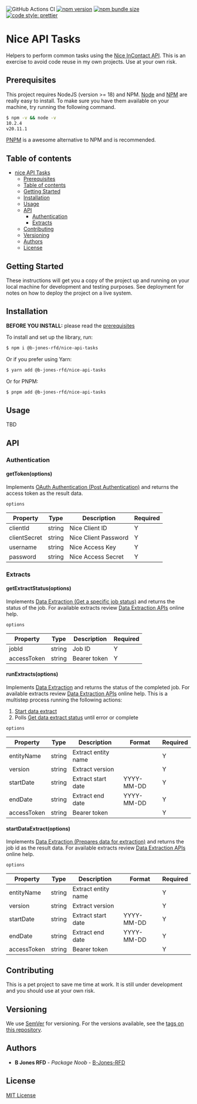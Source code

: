 ![GitHub Actions CI](https://github.com/B-Jones-RFD/nice-api-tasks/actions/workflows/main.yml/badge.svg)
[![npm version](https://img.shields.io/npm/v/@b-jones-rfd/nice-api-tasks.svg?style=flat-square)](https://www.npmjs.com/package/@b-jones-rfd/nice-api-tasks)
[![npm bundle size](https://img.shields.io/bundlephobia/min/%40b-jones-rfd%2Fnice-api-tasks)](https://bundlephobia.com/package/@b-jones-rfd/nice-api-tasks)
[![code style: prettier](https://img.shields.io/badge/code_style-prettier-ff69b4.svg?style=flat-square)](https://github.com/prettier/prettier)

# Nice API Tasks

Helpers to perform common tasks using the [Nice InContact API](https://developer.niceincontact.com/API). This is an exercise to avoid code reuse in my own projects. Use at your own risk.

## Prerequisites

This project requires NodeJS (version >= 18) and NPM.
[Node](http://nodejs.org/) and [NPM](https://npmjs.org/) are really easy to install.
To make sure you have them available on your machine,
try running the following command.

```sh
$ npm -v && node -v
10.2.4
v20.11.1
```

[PNPM](https://pnpm.io/) is a awesome alternative to NPM and is recommended.

## Table of contents

- [nice API Tasks](#nice-api-tasks)
  - [Prerequisites](#prerequisites)
  - [Table of contents](#table-of-contents)
  - [Getting Started](#getting-started)
  - [Installation](#installation)
  - [Usage](#usage)
  - [API](#api)
    - [Authentication](#authentication)
    - [Extracts](#extracts)
  - [Contributing](#contributing)
  - [Versioning](#versioning)
  - [Authors](#authors)
  - [License](#license)

## Getting Started

These instructions will get you a copy of the project up and running on your local machine for development and testing purposes. See deployment for notes on how to deploy the project on a live system.

## Installation

**BEFORE YOU INSTALL:** please read the [prerequisites](#prerequisites)

To install and set up the library, run:

```sh
$ npm i @b-jones-rfd/nice-api-tasks
```

Or if you prefer using Yarn:

```sh
$ yarn add @b-jones-rfd/nice-api-tasks
```

Or for PNPM:

```sh
$ pnpm add @b-jones-rfd/nice-api-tasks
```

## Usage

TBD

## API

### Authentication

#### getToken(options)

Implements [OAuth Authentication (Post Authentication)](https://developer.niceincontact.com/API/AuthenticationAPI#/Token/getToken) and returns the access token as the result data.

`options`

| Property     | Type   | Description          | Required |
| ------------ | ------ | -------------------- | -------- |
| clientId     | string | Nice Client ID       | Y        |
| clientSecret | string | Nice Client Password | Y        |
| username     | string | Nice Access Key      | Y        |
| password     | string | Nice Access Secret   | Y        |

### Extracts

#### getExtractStatus(options)

Implements [Data Extraction (Get a specific job status)](https://developer.niceincontact.com/API/DataExtractionAPI#/ExtractingData/getJobStatus) and returns the status of the job. For available extracts review [Data Extraction APIs](https://help.nice-incontact.com/content/recording/dataextractionapi.htm) online help.

`options`

| Property    | Type   | Description  | Required |
| ----------- | ------ | ------------ | -------- |
| jobId       | string | Job ID       | Y        |
| accessToken | string | Bearer token | Y        |

#### runExtracts(options)

Implements [Data Extraction](https://developer.niceincontact.com/API/DataExtractionAPI) and returns the status of the completed job. For available extracts review [Data Extraction APIs](https://help.nice-incontact.com/content/recording/dataextractionapi.htm) online help. This is a multistep process running the following actions:

1. [Start data extract](#startDataExtractoptions)
2. Polls [Get data extract status](#getExtractStatusoptions) until error or complete

`options`

| Property    | Type   | Description         | Format     | Required |
| ----------- | ------ | ------------------- | ---------- | -------- |
| entityName  | string | Extract entity name |            | Y        |
| version     | string | Extract version     |            | Y        |
| startDate   | string | Extract start date  | YYYY-MM-DD | Y        |
| endDate     | string | Extract end date    | YYYY-MM-DD | Y        |
| accessToken | string | Bearer token        |            | Y        |

#### startDataExtract(options)

Implements [Data Extraction (Prepares data for extraction)](https://developer.niceincontact.com/API/DataExtractionAPI#/ExtractingData/extractData) and returns the job id as the result data. For available extracts review [Data Extraction APIs](https://help.nice-incontact.com/content/recording/dataextractionapi.htm) online help.

`options`

| Property    | Type   | Description         | Format     | Required |
| ----------- | ------ | ------------------- | ---------- | -------- |
| entityName  | string | Extract entity name |            | Y        |
| version     | string | Extract version     |            | Y        |
| startDate   | string | Extract start date  | YYYY-MM-DD | Y        |
| endDate     | string | Extract end date    | YYYY-MM-DD | Y        |
| accessToken | string | Bearer token        |            | Y        |

## Contributing

This is a pet project to save me time at work. It is still under development and you should use at your own risk.

## Versioning

We use [SemVer](http://semver.org/) for versioning. For the versions available, see the [tags on this repository](https://github.com/B-Jones-RFD/nice-api-tasks/tags).

## Authors

- **B Jones RFD** - _Package Noob_ - [B-Jones-RFD](https://github.com/B-Jones-RFD)

## License

[MIT License](https://github.com/B-Jones-RFD/nice-api-tasks/blob/main/LICENSE)
